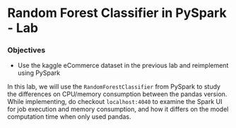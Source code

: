 # Random Forest Classifier in PySpark - Lab

### Objectives
* Use the kaggle eCommerce dataset in the previous lab and reimplement using PySpark

In this lab, we will use the `RandomForestClassifier` from PySpark to study the differences on CPU/memory consumption between the pandas version. While implementing, do checkout `localhost:4040` to examine the Spark UI for job execution and memory consumption, and how it differs on the model computation time when only used pandas.